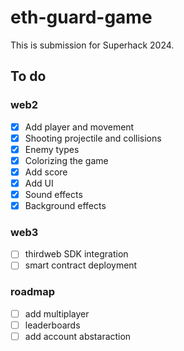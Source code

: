 # eth-guard-game

This is submission for Superhack 2024.

## To do

### web2

- [x] Add player and movement
- [x] Shooting projectile and collisions
- [x] Enemy types
- [x] Colorizing the game
- [x] Add score
- [x] Add UI
- [x] Sound effects
- [x] Background effects

### web3

- [ ] thirdweb SDK integration
- [ ] smart contract deployment

### roadmap

- [ ] add multiplayer
- [ ] leaderboards
- [ ] add account abstaraction
